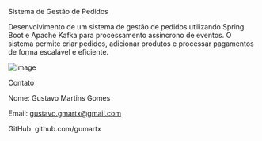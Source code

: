 Sistema de Gestão de Pedidos

Desenvolvimento de um sistema de gestão de pedidos utilizando Spring Boot e Apache Kafka para processamento assíncrono de eventos. O sistema permite criar pedidos, adicionar produtos e processar pagamentos de forma escalável e eficiente.

![image](https://github.com/user-attachments/assets/864deb5c-f891-4d86-a273-2396cc8e26d6)

Contato

Nome: Gustavo Martins Gomes

Email: gustavo.gmartx@gmail.com

GitHub: github.com/gumartx
